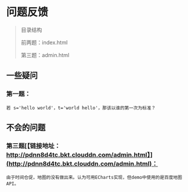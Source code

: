 # 问题反馈

> 目录结构
> 
> 前两题：index.html
> 
> 第三题：admin.html

## 一些疑问

### 第一题：
	若 s='hello world'，t='world hello'，那该以谁的第一次为标准？

## 不会的问题

### 第三题[【链接地址：http://pdnn8d4tc.bkt.clouddn.com/admin.html】](http://pdnn8d4tc.bkt.clouddn.com/admin.html)：
	由于时间仓促，地图的没有做出来。认为可用ECharts实现，但demo中使用的是百度地图API。
 
	